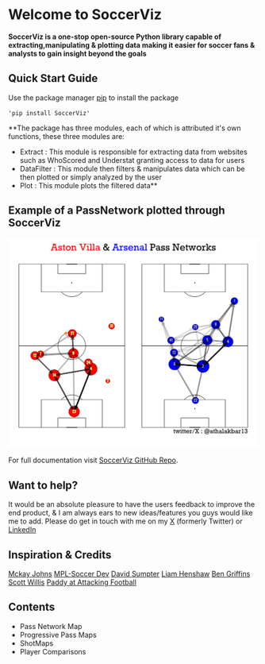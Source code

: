 #  **Welcome to SoccerViz**

**SoccerViz is a one-stop open-source Python library capable of extracting,manipulating & plotting data making it easier for soccer fans & analysts to gain insight beyond the goals**

## **Quick Start Guide**

Use the package manager [pip](https://pypi.org) to install the package
    
    'pip install SoccerViz'

**The package has three modules, each of which is attributed it's own functions, these three modules are:

 - Extract : This module is responsible for extracting data from websites such as WhoScored and Understat granting access to data for users
 - DataFilter : This module then filters & manipulates data which can be then plotted or simply analyzed by the user
 - Plot : This module plots the filtered data** 

## Example of a PassNetwork plotted through SoccerViz

![passmap.png](passmap.png)



For full documentation visit [SoccerViz GitHub Repo](https://github.com/athalak13/SoccerViz-Library).

## **Want to help?**

It would be an absolute pleasure to have the users feedback to improve the end product,
& I am always ears to new ideas/features you guys would like me to add.
Please do get in touch with me on my [X](https:///www.x.com/athalakbar13) (formerly Twitter) or [LinkedIn](https://www.linkedin.com/in/muhammad-athal-akbar-204aba21b/)

## **Inspiration & Credits**

[Mckay Johns](https://x.com/mckayjohns)
[MPL-Soccer Dev](https://x.com/mplsoccer_dev)
[David Sumpter](https://x.com/Soccermatics)
[Liam Henshaw](https://x.com/HenshawAnalysis)
[Ben Griffins]()
[Scott Willis](https://x.com/scottjwillis)
[Paddy at Attacking Football](https://x.com/OddsOnFPL)

## **Contents**

- Pass Network Map
- Progressive Pass Maps
- ShotMaps
- Player Comparisons

